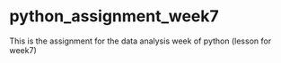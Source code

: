 # python_assignment_week7
This is the assignment for the data analysis week of python (lesson for week7)
